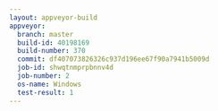 ```yaml
---
layout: appveyor-build
appveyor:
  branch: master
  build-id: 40198169
  build-number: 370
  commit: df407073826326c937d196ee67f90a7941b5009d
  job-id: shwqtnmprpbnnv4d
  job-number: 2
  os-name: Windows
  test-result: 1
---
```

